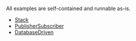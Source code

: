 All examples are self-contained and runnable as-is.

  * [Stack](StackSpecification.md)
  * [PublisherSubscriber](PublisherSubscriberSpecification.md)
  * [DatabaseDriven](DatabaseDrivenSpecification.md)